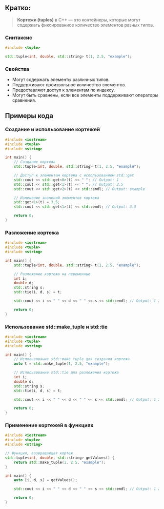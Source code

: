 ## Кратко:

>**Кортежи (tuples)** в C++ — это контейнеры, которые могут содержать фиксированное количество элементов разных типов.

### Синтаксис

```cpp
#include <tuple>

std::tuple<int, double, std::string> t(1, 2.5, "example");
```

### Свойства

- Могут содержать элементы различных типов.
- Поддерживают произвольное количество элементов.
- Предоставляют доступ к элементам по индексу.
- Могут быть сравнены, если все элементы поддерживают операторы сравнения.

## Примеры кода

### Создание и использование кортежей

```cpp
#include <iostream>
#include <tuple>
#include <string>

int main() {
    // Создание кортежа
    std::tuple<int, double, std::string> t(1, 2.5, "example");

    // Доступ к элементам кортежа с использованием std::get
    std::cout << std::get<0>(t) << " "; // Output: 1
    std::cout << std::get<1>(t) << " "; // Output: 2.5
    std::cout << std::get<2>(t) << std::endl; // Output: example

    // Изменение значений элементов кортежа
    std::get<1>(t) = 3.5;
    std::cout << std::get<1>(t) << std::endl; // Output: 3.5

    return 0;
}
```

### Разложение кортежа

```cpp
#include <iostream>
#include <tuple>
#include <string>

int main() {
    std::tuple<int, double, std::string> t(1, 2.5, "example");

    // Разложение кортежа на переменные
    int i;
    double d;
    std::string s;
    std::tie(i, d, s) = t;

    std::cout << i << " " << d << " " << s << std::endl; // Output: 1 2.5 example

    return 0;
}
```

### Использование std::make_tuple и std::tie

```cpp
#include <iostream>
#include <tuple>
#include <string>

int main() {
    // Использование std::make_tuple для создания кортежа
    auto t = std::make_tuple(1, 2.5, "example");

    // Использование std::tie для разложения кортежа
    int i;
    double d;
    std::string s;
    std::tie(i, d, s) = t;

    std::cout << i << " " << d << " " << s << std::endl; // Output: 1 2.5 example

    return 0;
}
```

### Применение кортежей в функциях

```cpp
#include <iostream>
#include <tuple>
#include <string>

// Функция, возвращающая кортеж
std::tuple<int, double, std::string> getValues() {
    return std::make_tuple(1, 2.5, "example");
}

int main() {
    auto [i, d, s] = getValues();

    std::cout << i << " " << d << " " << s << std::endl; // Output: 1 2.5 example

    return 0;
}
```
